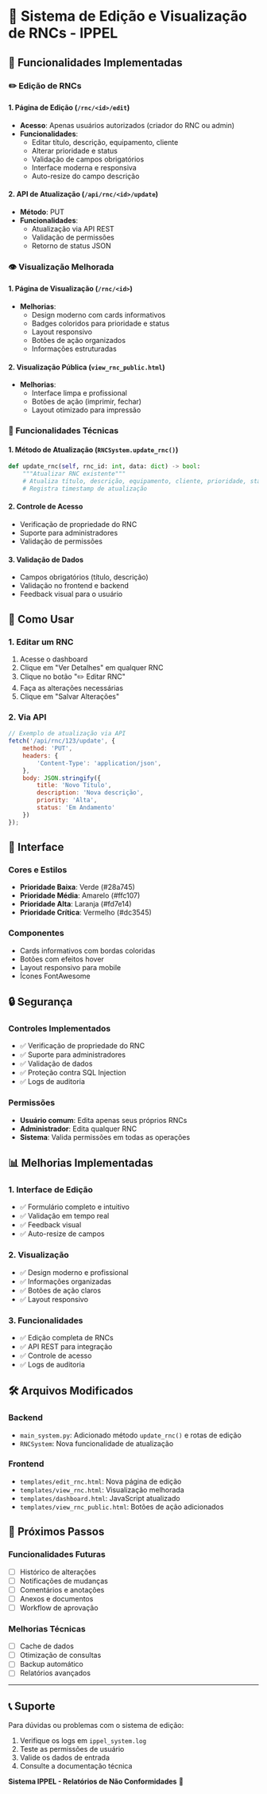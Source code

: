 # 📝 Sistema de Edição e Visualização de RNCs - IPPEL

## 🎯 Funcionalidades Implementadas

### ✏️ Edição de RNCs

#### 1. **Página de Edição** (`/rnc/<id>/edit`)
- **Acesso**: Apenas usuários autorizados (criador do RNC ou admin)
- **Funcionalidades**:
  - Editar título, descrição, equipamento, cliente
  - Alterar prioridade e status
  - Validação de campos obrigatórios
  - Interface moderna e responsiva
  - Auto-resize do campo descrição

#### 2. **API de Atualização** (`/api/rnc/<id>/update`)
- **Método**: PUT
- **Funcionalidades**:
  - Atualização via API REST
  - Validação de permissões
  - Retorno de status JSON

### 👁️ Visualização Melhorada

#### 1. **Página de Visualização** (`/rnc/<id>`)
- **Melhorias**:
  - Design moderno com cards informativos
  - Badges coloridos para prioridade e status
  - Layout responsivo
  - Botões de ação organizados
  - Informações estruturadas

#### 2. **Visualização Pública** (`view_rnc_public.html`)
- **Melhorias**:
  - Interface limpa e profissional
  - Botões de ação (imprimir, fechar)
  - Layout otimizado para impressão

### 🔧 Funcionalidades Técnicas

#### 1. **Método de Atualização** (`RNCSystem.update_rnc()`)
```python
def update_rnc(self, rnc_id: int, data: dict) -> bool:
    """Atualizar RNC existente"""
    # Atualiza título, descrição, equipamento, cliente, prioridade, status
    # Registra timestamp de atualização
```

#### 2. **Controle de Acesso**
- Verificação de propriedade do RNC
- Suporte para administradores
- Validação de permissões

#### 3. **Validação de Dados**
- Campos obrigatórios (título, descrição)
- Validação no frontend e backend
- Feedback visual para o usuário

## 🚀 Como Usar

### 1. **Editar um RNC**
1. Acesse o dashboard
2. Clique em "Ver Detalhes" em qualquer RNC
3. Clique no botão "✏️ Editar RNC"
4. Faça as alterações necessárias
5. Clique em "Salvar Alterações"

### 2. **Via API**
```javascript
// Exemplo de atualização via API
fetch('/api/rnc/123/update', {
    method: 'PUT',
    headers: {
        'Content-Type': 'application/json',
    },
    body: JSON.stringify({
        title: 'Novo Título',
        description: 'Nova descrição',
        priority: 'Alta',
        status: 'Em Andamento'
    })
});
```

## 🎨 Interface

### **Cores e Estilos**
- **Prioridade Baixa**: Verde (#28a745)
- **Prioridade Média**: Amarelo (#ffc107)
- **Prioridade Alta**: Laranja (#fd7e14)
- **Prioridade Crítica**: Vermelho (#dc3545)

### **Componentes**
- Cards informativos com bordas coloridas
- Botões com efeitos hover
- Layout responsivo para mobile
- Ícones FontAwesome

## 🔒 Segurança

### **Controles Implementados**
- ✅ Verificação de propriedade do RNC
- ✅ Suporte para administradores
- ✅ Validação de dados
- ✅ Proteção contra SQL Injection
- ✅ Logs de auditoria

### **Permissões**
- **Usuário comum**: Edita apenas seus próprios RNCs
- **Administrador**: Edita qualquer RNC
- **Sistema**: Valida permissões em todas as operações

## 📊 Melhorias Implementadas

### **1. Interface de Edição**
- ✅ Formulário completo e intuitivo
- ✅ Validação em tempo real
- ✅ Feedback visual
- ✅ Auto-resize de campos

### **2. Visualização**
- ✅ Design moderno e profissional
- ✅ Informações organizadas
- ✅ Botões de ação claros
- ✅ Layout responsivo

### **3. Funcionalidades**
- ✅ Edição completa de RNCs
- ✅ API REST para integração
- ✅ Controle de acesso
- ✅ Logs de auditoria

## 🛠️ Arquivos Modificados

### **Backend**
- `main_system.py`: Adicionado método `update_rnc()` e rotas de edição
- `RNCSystem`: Nova funcionalidade de atualização

### **Frontend**
- `templates/edit_rnc.html`: Nova página de edição
- `templates/view_rnc.html`: Visualização melhorada
- `templates/dashboard.html`: JavaScript atualizado
- `templates/view_rnc_public.html`: Botões de ação adicionados

## 🎯 Próximos Passos

### **Funcionalidades Futuras**
- [ ] Histórico de alterações
- [ ] Notificações de mudanças
- [ ] Comentários e anotações
- [ ] Anexos e documentos
- [ ] Workflow de aprovação

### **Melhorias Técnicas**
- [ ] Cache de dados
- [ ] Otimização de consultas
- [ ] Backup automático
- [ ] Relatórios avançados

---

## 📞 Suporte

Para dúvidas ou problemas com o sistema de edição:
1. Verifique os logs em `ippel_system.log`
2. Teste as permissões de usuário
3. Valide os dados de entrada
4. Consulte a documentação técnica

**Sistema IPPEL - Relatórios de Não Conformidades** 🚀 